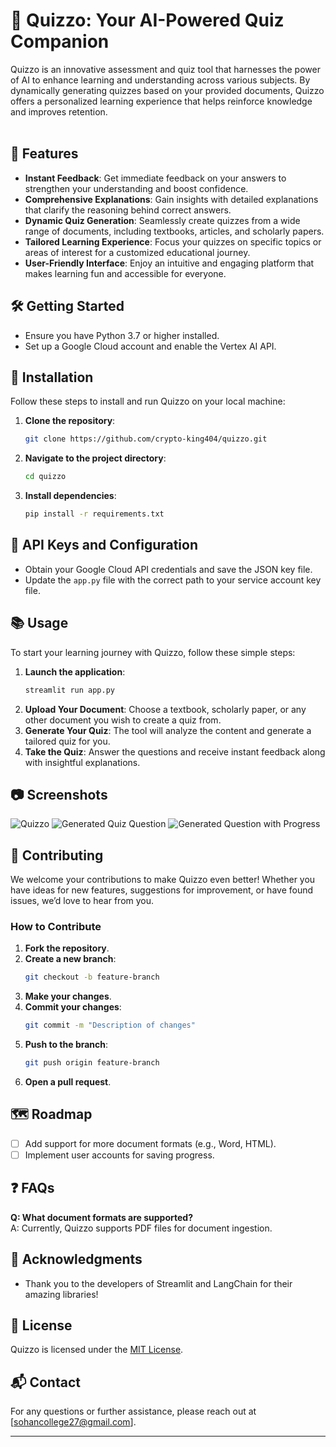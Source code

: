 # 🎉 Quizzo: Your AI-Powered Quiz Companion

Quizzo is an innovative assessment and quiz tool that harnesses the power of AI to enhance learning and understanding across various subjects. By dynamically generating quizzes based on your provided documents, Quizzo offers a personalized learning experience that helps reinforce knowledge and improves retention.
<br><br>
## 🚀 Features

- **Instant Feedback**: Get immediate feedback on your answers to strengthen your understanding and boost confidence.
- **Comprehensive Explanations**: Gain insights with detailed explanations that clarify the reasoning behind correct answers.
- **Dynamic Quiz Generation**: Seamlessly create quizzes from a wide range of documents, including textbooks, articles, and scholarly papers.
- **Tailored Learning Experience**: Focus your quizzes on specific topics or areas of interest for a customized educational journey.
- **User-Friendly Interface**: Enjoy an intuitive and engaging platform that makes learning fun and accessible for everyone.


## 🛠️ Getting Started

- Ensure you have Python 3.7 or higher installed.
- Set up a Google Cloud account and enable the Vertex AI API.

## 🔧 Installation

Follow these steps to install and run Quizzo on your local machine:

1. **Clone the repository**:
    ```bash
    git clone https://github.com/crypto-king404/quizzo.git
    ```
2. **Navigate to the project directory**:
    ```bash
    cd quizzo
    ```
3. **Install dependencies**:
    ```bash
    pip install -r requirements.txt
    ```

## 🔑 API Keys and Configuration

- Obtain your Google Cloud API credentials and save the JSON key file.
- Update the `app.py` file with the correct path to your service account key file.<br>

## 📚 Usage

To start your learning journey with Quizzo, follow these simple steps:

1. **Launch the application**:
    ```bash
    streamlit run app.py
    ```
2. **Upload Your Document**: Choose a textbook, scholarly paper, or any other document you wish to create a quiz from.
3. **Generate Your Quiz**: The tool will analyze the content and generate a tailored quiz for you.
4. **Take the Quiz**: Answer the questions and receive instant feedback along with insightful explanations.

## 📷 Screenshots

![Quizzo](https://media.licdn.com/dms/image/v2/D4E2DAQElCShCLw082Q/profile-treasury-image-shrink_800_800/profile-treasury-image-shrink_800_800/0/1719365658248?e=1728759600&v=beta&t=a8nf28Sg4OR7rSdHNrQjWcwOA2pBf8mi77xQoZ4zqHg)
![Generated Quiz Question](https://media.licdn.com/dms/image/v2/D4E2DAQEfnZ_HBZPSXw/profile-treasury-image-shrink_800_800/profile-treasury-image-shrink_800_800/0/1719372231522?e=1728759600&v=beta&t=mqu5J7Yt3QDzmHjel-oSFaDkKjcV1ln4OinlAB5VmXg)
![Generated Question with Progress](https://media.licdn.com/dms/image/v2/D4E2DAQFV6lOA2GoKRA/profile-treasury-image-shrink_800_800/profile-treasury-image-shrink_800_800/0/1719365769305?e=1728759600&v=beta&t=mkvm3M5g98dVBQ6KjEk3L6OSw9I_Tyjaa4qMzb07_1k)


## 🤝 Contributing

We welcome your contributions to make Quizzo even better! Whether you have ideas for new features, suggestions for improvement, or have found issues, we’d love to hear from you.

### How to Contribute

1. **Fork the repository**.
2. **Create a new branch**:
    ```bash
    git checkout -b feature-branch
    ```
3. **Make your changes**.
4. **Commit your changes**:
    ```bash
    git commit -m "Description of changes"
    ```
5. **Push to the branch**:
    ```bash
    git push origin feature-branch
    ```
6. **Open a pull request**.

## 🗺️ Roadmap

- [ ] Add support for more document formats (e.g., Word, HTML).
- [ ] Implement user accounts for saving progress.

## ❓ FAQs

**Q: What document formats are supported?**  
A: Currently, Quizzo supports PDF files for document ingestion.
<br>
## 🙏 Acknowledgments

- Thank you to the developers of Streamlit and LangChain for their amazing libraries!

## 📄 License

Quizzo is licensed under the [MIT License](LICENSE).

## 📬 Contact

For any questions or further assistance, please reach out at [sohancollege27@gmail.com].

---
